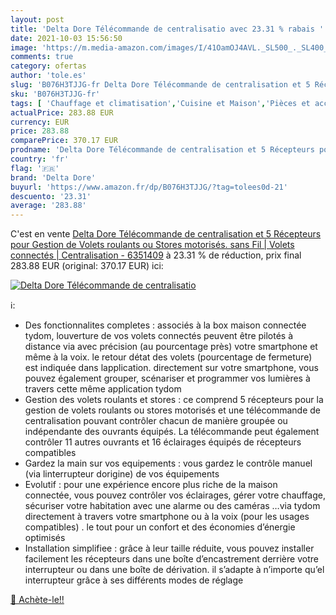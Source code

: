 ```yaml
---
layout: post
title: 'Delta Dore Télécommande de centralisatio avec 23.31 % rabais '
date: 2021-10-03 15:56:50
image: 'https://m.media-amazon.com/images/I/41OamOJ4AVL._SL500_._SL400_.jpg'
comments: true
category: ofertas
author: 'tole.es'
slug: 'B076H3TJJG-fr Delta Dore Télécommande de centralisation et 5 Récepteurs...'
sku: 'B076H3TJJG-fr'
tags: [ 'Chauffage et climatisation','Cuisine et Maison','Pièces et accessoires de chauffage et climatisation','Pièces et accessoires pour climatiseur','Télécommandes de climatiseur','delta dore', ]
actualPrice: 283.88 EUR
currency: EUR
price: 283.88
comparePrice: 370.17 EUR
prodname: 'Delta Dore Télécommande de centralisation et 5 Récepteurs pour Gestion de Volets roulants ou Stores motorisés. sans Fil | Volets connectés | Centralisation - 6351409'
country: 'fr'
flag: '🇫🇷'
brand: 'Delta Dore'
buyurl: 'https://www.amazon.fr/dp/B076H3TJJG/?tag=tolees0d-21'
descuento: '23.31'
average: '283.88'
---
```


C'est en vente [Delta Dore Télécommande de centralisation et 5 Récepteurs pour Gestion de Volets roulants ou Stores motorisés. sans Fil | Volets connectés | Centralisation - 6351409](https://www.amazon.fr/dp/B076H3TJJG/?tag=tolees0d-21)  à  23.31 % de réduction, prix final  283.88 EUR (original: 370.17 EUR) ici:

[![Delta Dore Télécommande de centralisatio](https://m.media-amazon.com/images/I/41OamOJ4AVL._SL500_._SL400_.jpg)](https://www.amazon.fr/dp/B076H3TJJG/?tag=tolees0d-21)

ℹ️:

- Des fonctionnalites completes : associés à la box maison connectée tydom, louverture de vos volets connectés peuvent être pilotés à distance via avec précision (au pourcentage près) votre smartphone et même à la voix. le retour détat des volets (pourcentage de fermeture) est indiquée dans lapplication. directement sur votre smartphone, vous pouvez également grouper, scénariser et programmer vos lumières à travers cette même application tydom
- Gestion des volets roulants et stores : ce comprend 5 récepteurs pour la gestion de volets roulants ou stores motorisés et une télécommande de centralisation pouvant contrôler chacun de manière groupée ou indépendante des ouvrants équipés. La télécommande peut également contrôler 11 autres ouvrants et 16 éclairages équipés de récepteurs compatibles
- Gardez la main sur vos equipements : vous gardez le contrôle manuel (via linterrupteur dorigine) de vos équipements
- Evolutif : pour une expérience encore plus riche de la maison connectée, vous pouvez contrôler vos éclairages, gérer votre chauffage, sécuriser votre habitation avec une alarme ou des caméras …via tydom directement à travers votre smartphone ou à la voix (pour les usages compatibles) . le tout pour un confort et des économies d’énergie optimisés
- Installation simplifiee : grâce à leur taille réduite, vous pouvez installer facilement les récepteurs dans une boîte d’encastrement derrière votre interrupteur ou dans une boîte de dérivation. il s’adapte à n’importe qu’el interrupteur grâce à ses différents modes de réglage

[🛒 Achète-le!!](https://www.amazon.fr/dp/B076H3TJJG/?tag=tolees0d-21)
